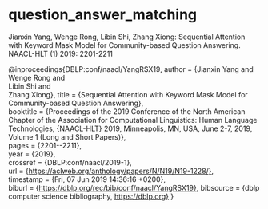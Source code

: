 # question_answer_matching

  Jianxin Yang, Wenge Rong, Libin Shi, Zhang Xiong:
  Sequential Attention with Keyword Mask Model for Community-based Question Answering. NAACL-HLT (1) 2019: 2201-2211

  @inproceedings{DBLP:conf/naacl/YangRSX19,
    author    = {Jianxin Yang and
                 Wenge Rong and               
                 Libin Shi and               
                 Zhang Xiong},
    title     = {Sequential Attention with Keyword Mask Model for Community-based Question
                 Answering},               
    booktitle = {Proceedings of the 2019 Conference of the North American Chapter of
                 the Association for Computational Linguistics: Human Language Technologies,
                 {NAACL-HLT} 2019, Minneapolis, MN, USA, June 2-7, 2019, Volume 1 (Long
                 and Short Papers)},               
    pages     = {2201--2211},  
    year      = {2019},  
    crossref  = {DBLP:conf/naacl/2019-1},  
    url       = {https://aclweb.org/anthology/papers/N/N19/N19-1228/},  
    timestamp = {Fri, 07 Jun 2019 14:36:16 +0200},  
    biburl    = {https://dblp.org/rec/bib/conf/naacl/YangRSX19},
    bibsource = {dblp computer science bibliography, https://dblp.org}
  }
